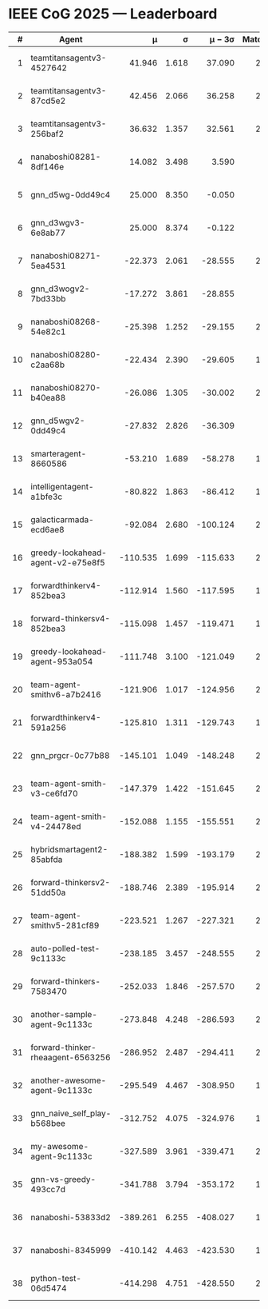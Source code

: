 # IEEE CoG 2025 — Leaderboard

| # | Agent | μ | σ | μ − 3σ | Matches | Updated |
|---:|---|---:|---:|---:|---:|---|
| 1 | teamtitansagentv3-4527642 | 41.946 | 1.618 | 37.090 | 2140 | 2025-08-29 03:32 |
| 2 | teamtitansagentv3-87cd5e2 | 42.456 | 2.066 | 36.258 | 2040 | 2025-08-29 03:32 |
| 3 | teamtitansagentv3-256baf2 | 36.632 | 1.357 | 32.561 | 2220 | 2025-08-29 03:32 |
| 4 | nanaboshi08281-8df146e | 14.082 | 3.498 | 3.590 | 50 | 2025-08-29 03:32 |
| 5 | gnn_d5wg-0dd49c4 | 25.000 | 8.350 | -0.050 | 40 | 2025-08-29 03:32 |
| 6 | gnn_d3wgv3-6e8ab77 | 25.000 | 8.374 | -0.122 | 98 | 2025-08-29 03:32 |
| 7 | nanaboshi08271-5ea4531 | -22.373 | 2.061 | -28.555 | 2480 | 2025-08-29 03:32 |
| 8 | gnn_d3wogv2-7bd33bb | -17.272 | 3.861 | -28.855 | 88 | 2025-08-29 03:32 |
| 9 | nanaboshi08268-54e82c1 | -25.398 | 1.252 | -29.155 | 2100 | 2025-08-29 03:32 |
| 10 | nanaboshi08280-c2aa68b | -22.434 | 2.390 | -29.605 | 1960 | 2025-08-29 03:32 |
| 11 | nanaboshi08270-b40ea88 | -26.086 | 1.305 | -30.002 | 2300 | 2025-08-29 03:32 |
| 12 | gnn_d5wgv2-0dd49c4 | -27.832 | 2.826 | -36.309 | 100 | 2025-08-29 03:32 |
| 13 | smarteragent-8660586 | -53.210 | 1.689 | -58.278 | 1704 | 2025-08-29 03:32 |
| 14 | intelligentagent-a1bfe3c | -80.822 | 1.863 | -86.412 | 1938 | 2025-08-29 03:32 |
| 15 | galacticarmada-ecd6ae8 | -92.084 | 2.680 | -100.124 | 2080 | 2025-08-29 03:32 |
| 16 | greedy-lookahead-agent-v2-e75e8f5 | -110.535 | 1.699 | -115.633 | 2150 | 2025-08-29 03:32 |
| 17 | forwardthinkerv4-852bea3 | -112.914 | 1.560 | -117.595 | 1789 | 2025-08-29 03:32 |
| 18 | forward-thinkersv4-852bea3 | -115.098 | 1.457 | -119.471 | 1723 | 2025-08-29 03:32 |
| 19 | greedy-lookahead-agent-953a054 | -111.748 | 3.100 | -121.049 | 2038 | 2025-08-29 03:32 |
| 20 | team-agent-smithv6-a7b2416 | -121.906 | 1.017 | -124.956 | 2220 | 2025-08-29 03:32 |
| 21 | forwardthinkerv4-591a256 | -125.810 | 1.311 | -129.743 | 1951 | 2025-08-29 03:32 |
| 22 | gnn_prgcr-0c77b88 | -145.101 | 1.049 | -148.248 | 2070 | 2025-08-29 03:32 |
| 23 | team-agent-smith-v3-ce6fd70 | -147.379 | 1.422 | -151.645 | 2598 | 2025-08-29 03:32 |
| 24 | team-agent-smith-v4-24478ed | -152.088 | 1.155 | -155.551 | 2218 | 2025-08-29 03:32 |
| 25 | hybridsmartagent2-85abfda | -188.382 | 1.599 | -193.179 | 2023 | 2025-08-29 03:32 |
| 26 | forward-thinkersv2-51dd50a | -188.746 | 2.389 | -195.914 | 2064 | 2025-08-29 03:32 |
| 27 | team-agent-smithv5-281cf89 | -223.521 | 1.267 | -227.321 | 2040 | 2025-08-29 03:32 |
| 28 | auto-polled-test-9c1133c | -238.185 | 3.457 | -248.555 | 2200 | 2025-08-29 03:32 |
| 29 | forward-thinkers-7583470 | -252.033 | 1.846 | -257.570 | 2100 | 2025-08-29 03:32 |
| 30 | another-sample-agent-9c1133c | -273.848 | 4.248 | -286.593 | 2320 | 2025-08-29 03:32 |
| 31 | forward-thinker-rheaagent-6563256 | -286.952 | 2.487 | -294.411 | 2004 | 2025-08-29 03:32 |
| 32 | another-awesome-agent-9c1133c | -295.549 | 4.467 | -308.950 | 1960 | 2025-08-29 03:32 |
| 33 | gnn_naive_self_play-b568bee | -312.752 | 4.075 | -324.976 | 1900 | 2025-08-29 03:32 |
| 34 | my-awesome-agent-9c1133c | -327.589 | 3.961 | -339.471 | 2120 | 2025-08-29 03:32 |
| 35 | gnn-vs-greedy-493cc7d | -341.788 | 3.794 | -353.172 | 1520 | 2025-08-29 03:32 |
| 36 | nanaboshi-53833d2 | -389.261 | 6.255 | -408.027 | 1780 | 2025-08-29 03:32 |
| 37 | nanaboshi-8345999 | -410.142 | 4.463 | -423.530 | 1760 | 2025-08-29 03:32 |
| 38 | python-test-06d5474 | -414.298 | 4.751 | -428.550 | 2130 | 2025-08-29 03:32 |
